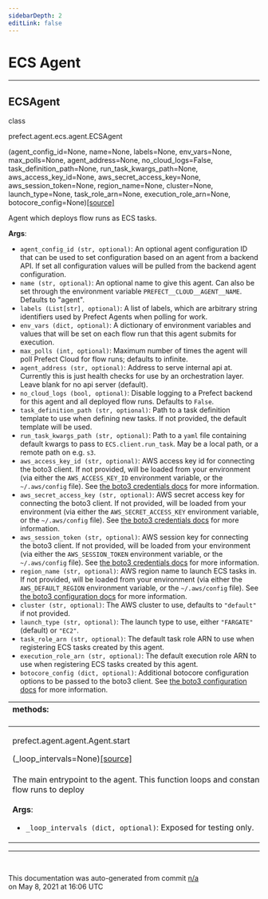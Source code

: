 ```yaml
---
sidebarDepth: 2
editLink: false
---
```

# ECS Agent
---
 ## ECSAgent
 <div class='class-sig' id='prefect-agent-ecs-agent-ecsagent'><p class="prefect-sig">class </p><p class="prefect-class">prefect.agent.ecs.agent.ECSAgent</p>(agent_config_id=None, name=None, labels=None, env_vars=None, max_polls=None, agent_address=None, no_cloud_logs=False, task_definition_path=None, run_task_kwargs_path=None, aws_access_key_id=None, aws_secret_access_key=None, aws_session_token=None, region_name=None, cluster=None, launch_type=None, task_role_arn=None, execution_role_arn=None, botocore_config=None)<span class="source"><a href="https://github.com/PrefectHQ/prefect/blob/master/src/prefect/agent/ecs/agent.py#L68">[source]</a></span></div>

Agent which deploys flow runs as ECS tasks.

**Args**:     <ul class="args"><li class="args">`agent_config_id (str, optional)`: An optional agent configuration ID         that can be used to set configuration based on an agent from a         backend API. If set all configuration values will be pulled from         the backend agent configuration.     </li><li class="args">`name (str, optional)`: An optional name to give this agent. Can also         be set through the environment variable `PREFECT__CLOUD__AGENT__NAME`.         Defaults to "agent".     </li><li class="args">`labels (List[str], optional)`: A list of labels, which are arbitrary         string identifiers used by Prefect Agents when polling for work.     </li><li class="args">`env_vars (dict, optional)`: A dictionary of environment variables and         values that will be set on each flow run that this agent submits         for execution.     </li><li class="args">`max_polls (int, optional)`: Maximum number of times the agent will         poll Prefect Cloud for flow runs; defaults to infinite.     </li><li class="args">`agent_address (str, optional)`:  Address to serve internal api at.         Currently this is just health checks for use by an orchestration         layer. Leave blank for no api server (default).     </li><li class="args">`no_cloud_logs (bool, optional)`: Disable logging to a Prefect backend         for this agent and all deployed flow runs. Defaults to `False`.     </li><li class="args">`task_definition_path (str, optional)`: Path to a task definition         template to use when defining new tasks. If not provided, the         default template will be used.     </li><li class="args">`run_task_kwargs_path (str, optional)`: Path to a `yaml` file         containing default kwargs to pass to `ECS.client.run_task`. May be         a local path, or a remote path on e.g. `s3`.     </li><li class="args">`aws_access_key_id (str, optional)`: AWS access key id for connecting         the boto3 client. If not provided, will be loaded from your         environment (via either the `AWS_ACCESS_KEY_ID` environment         variable, or the `~/.aws/config` file). See         [the boto3 credentials docs][1] for more information.     </li><li class="args">`aws_secret_access_key (str, optional)`: AWS secret access key for         connecting the boto3 client. If not provided, will be loaded from         your environment (via either the `AWS_SECRET_ACCESS_KEY`         environment variable, or the `~/.aws/config` file).         See [the boto3 credentials docs][1] for more information.     </li><li class="args">`aws_session_token (str, optional)`: AWS session key for connecting the         boto3 client. If not provided, will be loaded from your environment         (via either the `AWS_SESSION_TOKEN` environment variable, or the         `~/.aws/config` file). See [the boto3 credentials docs][1] for more         information.     </li><li class="args">`region_name (str, optional)`: AWS region name to launch ECS tasks in.         If not provided, will be loaded from your environment (via either         the `AWS_DEFAULT_REGION` environment variable, or the         `~/.aws/config` file). See [the boto3 configuration docs][2] for         more information.     </li><li class="args">`cluster (str, optional)`: The AWS cluster to use, defaults to         `"default"` if not provided.     </li><li class="args">`launch_type (str, optional)`: The launch type to use, either         `"FARGATE"` (default) or `"EC2"`.     </li><li class="args">`task_role_arn (str, optional)`: The default task role ARN to use when         registering ECS tasks created by this agent.     </li><li class="args">`execution_role_arn (str, optional)`: The default execution role ARN         to use when registering ECS tasks created by this agent.     </li><li class="args">`botocore_config (dict, optional)`: Additional botocore configuration         options to be passed to the boto3 client. See [the boto3         configuration docs][2] for more information.</li></ul>

[1]: https://boto3.amazonaws.com/v1/documentation/api/latest/guide/credentials.html

[2]: https://boto3.amazonaws.com/v1/documentation/api/latest/guide/configuration.html

|methods: &nbsp;&nbsp;&nbsp;&nbsp;&nbsp;&nbsp;&nbsp;&nbsp;&nbsp;&nbsp;&nbsp;&nbsp;&nbsp;&nbsp;&nbsp;&nbsp;&nbsp;&nbsp;&nbsp;&nbsp;&nbsp;&nbsp;&nbsp;&nbsp;&nbsp;&nbsp;&nbsp;&nbsp;&nbsp;&nbsp;&nbsp;&nbsp;&nbsp;&nbsp;&nbsp;&nbsp;&nbsp;&nbsp;&nbsp;&nbsp;&nbsp;&nbsp;&nbsp;&nbsp;&nbsp;&nbsp;&nbsp;&nbsp;&nbsp;&nbsp;&nbsp;&nbsp;&nbsp;&nbsp;&nbsp;&nbsp;&nbsp;&nbsp;&nbsp;&nbsp;&nbsp;&nbsp;&nbsp;&nbsp;&nbsp;&nbsp;&nbsp;&nbsp;&nbsp;&nbsp;&nbsp;&nbsp;&nbsp;&nbsp;&nbsp;&nbsp;&nbsp;&nbsp;&nbsp;&nbsp;&nbsp;&nbsp;&nbsp;&nbsp;&nbsp;&nbsp;&nbsp;&nbsp;&nbsp;&nbsp;&nbsp;&nbsp;&nbsp;&nbsp;&nbsp;&nbsp;&nbsp;&nbsp;&nbsp;&nbsp;&nbsp;&nbsp;&nbsp;&nbsp;&nbsp;&nbsp;&nbsp;&nbsp;&nbsp;&nbsp;&nbsp;&nbsp;&nbsp;&nbsp;&nbsp;&nbsp;&nbsp;&nbsp;&nbsp;&nbsp;&nbsp;&nbsp;&nbsp;&nbsp;&nbsp;&nbsp;&nbsp;&nbsp;&nbsp;&nbsp;&nbsp;&nbsp;&nbsp;&nbsp;&nbsp;&nbsp;&nbsp;&nbsp;&nbsp;&nbsp;&nbsp;&nbsp;&nbsp;&nbsp;&nbsp;&nbsp;&nbsp;&nbsp;&nbsp;&nbsp;|
|:----|
 | <div class='method-sig' id='prefect-agent-agent-agent-start'><p class="prefect-class">prefect.agent.agent.Agent.start</p>(_loop_intervals=None)<span class="source"><a href="https://github.com/PrefectHQ/prefect/blob/master/src/prefect/agent/agent.py#L213">[source]</a></span></div>
<p class="methods">The main entrypoint to the agent. This function loops and constantly polls for new flow runs to deploy<br><br>**Args**:     <ul class="args"><li class="args">`_loop_intervals (dict, optional)`: Exposed for testing only.</li></ul></p>|

---
<br>


<p class="auto-gen">This documentation was auto-generated from commit <a href='https://github.com/PrefectHQ/prefect/commit/n/a'>n/a</a> </br>on May 8, 2021 at 16:06 UTC</p>